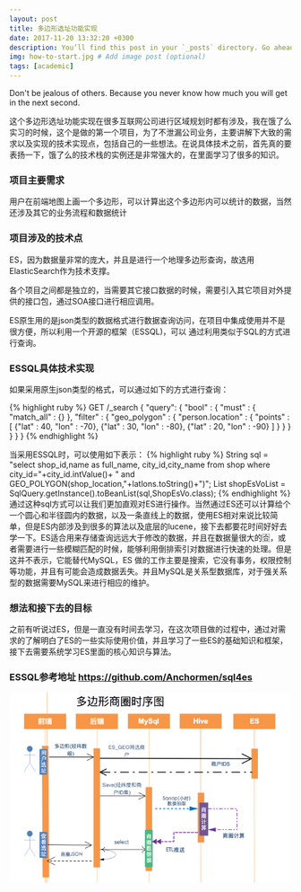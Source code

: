 ```yaml
---
layout: post
title: 多边形选址功能实现
date: 2017-11-20 13:32:20 +0300
description: You’ll find this post in your `_posts` directory. Go ahead and edit it and re-build the site to see your changes. # Add post description (optional)
img: how-to-start.jpg # Add image post (optional)
tags: [academic]
---
```

Don't be jealous of others. Because you never know how much you will get in the next second. 

这个多边形选址功能实现在很多互联网公司进行区域规划时都有涉及，我在饿了么实习的时候，这个是做的第一个项目，为了不泄漏公司业务，主要讲解下大致的需求以及实现的技术实现点，包括自己的一些想法。在说具体技术之前，首先真的要表扬一下，饿了么的技术栈的实例还是非常强大的，在里面学习了很多的知识。

### 项目主要需求
用户在前端地图上画一个多边形，可以计算出这个多边形内可以统计的数据，当然还涉及其它的业务流程和数据统计

### 项目涉及的技术点
ES，因为数据量非常的庞大，并且是进行一个地理多边形查询，故选用ElasticSearch作为技术支撑。

各个项目之间都是独立的，当需要其它接口数据的时候，需要引入其它项目对外提供的接口包，通过SOA接口进行相应调用。

ES原生用的是json类型的数据格式进行数据查询访问，在项目中集成使用并不是很方便，所以利用一个开源的框架（ESSQL)，可以
通过利用类似于SQL的方式进行查询。

### ESSQL具体技术实现
如果采用原生json类型的格式，可以通过如下的方式进行查询：

{% highlight ruby %} 
GET /_search
{
    "query": {
        "bool" : {
            "must" : {
                "match_all" : {}
            },
            "filter" : {
                "geo_polygon" : {
                    "person.location" : {
                        "points" : [
                        {"lat" : 40, "lon" : -70},
                        {"lat" : 30, "lon" : -80},
                        {"lat" : 20, "lon" : -90}
                        ]
                    }
                }
            }
        }
    }
}
{% endhighlight %}

当采用ESSQL时，可以使用如下表示：
{% highlight ruby %} 
String sql = "select shop_id,name as full_name, city_id,city_name from shop where 
              city_id="+city_id.intValue()+
              " and GEO_POLYGON(shop_location,"+latlons.toString()+")";
List<ShopEsVo> shopEsVoList = SqlQuery.getInstance().toBeanList(sql,ShopEsVo.class);
{% endhighlight %}
通过这种sql方式可以让我们更加直观对ES进行操作。当然通过ES还可以计算给个一个圆心和半径圆内的数据，以及一条直线上的数据，使用ES相对来说比较简单，但是ES内部涉及到很多的算法以及底层的lucene，接下去都要花时间好好去学一下。ES适合用来存储查询远远大于修改的数据，并且在数据量很大的🈴️，或者需要进行一些模糊匹配的时候，能够利用倒排索引对数据进行快速的处理。但是这并不表示，它能替代MySQL，ES 做的工作主要是搜索，它没有事务，权限控制等功能，并且有可能会造成数据丢失。并且MySQL是关系型数据库，对于强关系型的数据需要MySQL来进行相应的维护。

### 想法和接下去的目标
之前有听说过ES，但是一直没有时间去学习，在这次项目做的过程中，通过对需求的了解明白了ES的一些实际使用价值，并且学习了一些ES的基础知识和框架，接下去需要系统学习ES里面的核心知识与算法。

### ESSQL参考地址 https://github.com/Anchormen/sql4es

![](../assets/img/ES.png)

